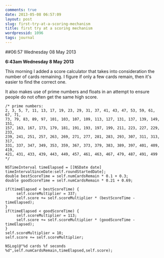 ```yaml
---
comments: true
date: 2013-05-08 06:57:09
layout: post
slug: first-try-at-a-scoring-mechanism
title: first try at a scoring mechanism
wordpressid: 1096
tags: journal
---
```


##06:57 Wednesday 08 May 2013

**6:43am Wednesday 8 May 2013**

This morning I added a score calculator that takes into consideration the number of cards remaining. I figure if only a few cards remain, then it's easier to find the correct one.

It also makes use of prime numbers and floats in an attempt to ensure people do not often get the same high score.


    
    
    /* prime numbers:
    2, 3, 5, 7, 11, 13, 17, 19, 23, 29, 31, 37, 41, 43, 47, 53, 59, 61, 67, 71,
    73, 79, 83, 89, 97, 101, 103, 107, 109, 113, 127, 131, 137, 139, 149, 151,
    157, 163, 167, 173, 179, 181, 191, 193, 197, 199, 211, 223, 227, 229, 233,
    239, 241, 251, 257, 263, 269, 271, 277, 281, 283, 293, 307, 311, 313, 317,
    331, 337, 347, 349, 353, 359, 367, 373, 379, 383, 389, 397, 401, 409, 419,
    421, 431, 433, 439, 443, 449, 457, 461, 463, 467, 479, 487, 491, 499 */
    
    NSTimeInterval timeElapsed = [[NSDate date] timeIntervalSinceDate:self.roundStartedDate];
    double bestScoreTime = self.numCardsRemain * 0.1 + 0.3;
    double goodScoreTime = self.numCardsRemain * 0.21 + 0.69;
    
    if(timeElapsed < bestScoreTime) {
         self.scoreMultiplier = 337;
         self.score += self.scoreMultiplier * (bestScoreTime - timeElapsed);
    }
    if(timeElapsed < goodScoreTime) {
         self.scoreMultiplier = 113;
         self.score += self.scoreMultiplier * (goodScoreTime - timeElapsed);
    }
    self.scoreMultiplier = 10;
    self.score += self.scoreMultiplier;
    
    NSLog(@"%d cards %f seconds %d",self.numCardsRemain,timeElapsed,self.score);
    
